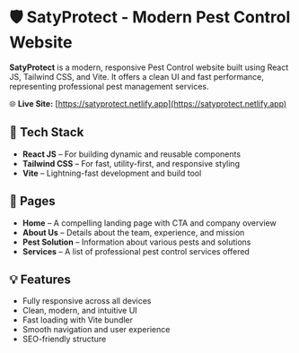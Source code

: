 # 🛡️ SatyProtect - Modern Pest Control Website

**SatyProtect** is a modern, responsive Pest Control website built using React JS, Tailwind CSS, and Vite. It offers a clean UI and fast performance, representing professional pest management services.

🌐 **Live Site:** [https://satyprotect.netlify.app](https://satyprotect.netlify.app)

## 🚀 Tech Stack

- **React JS** – For building dynamic and reusable components
- **Tailwind CSS** – For fast, utility-first, and responsive styling
- **Vite** – Lightning-fast development and build tool

## 📄 Pages

- **Home** – A compelling landing page with CTA and company overview  
- **About Us** – Details about the team, experience, and mission  
- **Pest Solution** – Information about various pests and solutions  
- **Services** – A list of professional pest control services offered  

## 💡 Features

- Fully responsive across all devices
- Clean, modern, and intuitive UI
- Fast loading with Vite bundler
- Smooth navigation and user experience
- SEO-friendly structure
